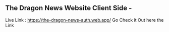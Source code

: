 ## The Dragon News Website Client Side -
Live Link : https://the-dragon-news-auth.web.app/
Go Check it Out here the Link 
